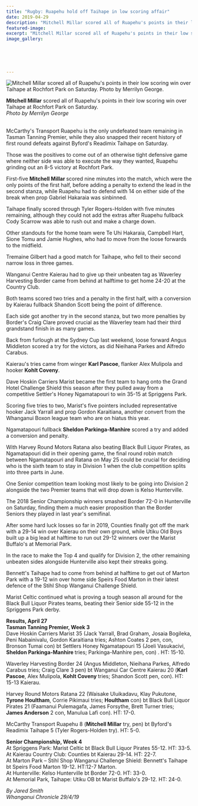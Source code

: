 ```yaml
---
title: "Rugby: Ruapehu hold off Taihape in low scoring affair"
date: 2019-04-29
description: "Mitchell Millar scored all of Ruapehu's points in their low scoring win over Taihape at Rochfort Park on Saturday..."
featured-image: 
excerpt: "Mitchell Millar scored all of Ruapehu's points in their low scoring win over Taihape at Rochfort Park on Saturday."
image_gallery:
	
	
	
	
	
---
```


<p><img src="https://www.nzherald.co.nz/resizer/8f3HIcQPWB4IlzYgHt1y_U_FkGs=/620x349/smart/filters:quality(70)/arc-anglerfish-syd-prod-nzme.s3.amazonaws.com/public/ITLVJCRHQFHHVMSBIYSKLQGXUI.jpg" alt="Mitchell Millar scored all of Ruapehu's points in their low scoring win over Taihape at Rochfort Park on Saturday. Photo by Merrilyn George." /></p>
<p><span><strong>Mitchell Millar</strong> scored all of Ruapehu's points in their low scoring win over Taihape at Rochfort Park on Saturday. <br /><em>Photo by Merrilyn George</em></span></p>
<p><br />McCarthy's Transport Ruapehu is the only undefeated team remaining in Tasman Tanning Premier, while they also snapped their recent history of first round defeats against Byford's Readimix Taihape on Saturday.</p>
<p>Those was the positives to come out of an otherwise tight defensive game where neither side was able to execute the way they wanted, Ruapehu grinding out an 8-5 victory at Rochfort Park.</p>
<p>First-five <strong>Mitchell Millar </strong>scored nine minutes into the match, which were the only points of the first half, before adding a penalty to extend the lead in the second stanza, while Ruapehu had to defend with 14 on either side of the break when prop Gabriel Hakaraia was sinbinned.</p>
<p>Taihape finally scored through Tyler Rogers-Holden with five minutes remaining, although they could not add the extras after Ruapehu fullback Cody Scarrow was able to rush out and make a charge down.</p>
<p>Other standouts for the home team were Te Uhi Hakaraia, Campbell Hart, Sione Tomu and Jamie Hughes, who had to move from the loose forwards to the midfield.</p>
<p>Tremaine Gilbert had a good match for Taihape, who fell to their second narrow loss in three games.</p>
<p>Wanganui Centre Kaierau had to give up their unbeaten tag as Waverley Harvesting Border came from behind at halftime to get home 24-20 at the Country Club.</p>
<p>Both teams scored two tries and a penalty in the first half, with a conversion by Kaierau fullback Shandon Scott being the point of difference.</p>
<p>Each side got another try in the second stanza, but two more penalties by Border's Craig Clare proved crucial as the Waverley team had their third grandstand finish in as many games.</p>
<p>Back from furlough at the Sydney Cup last weekend, loose forward Angus Middleton scored a try for the victors, as did Nieihana Parkes and Alfredo Carabus.</p>
<p>Kaierau's tries came from winger <strong>Karl Pascoe</strong>, flanker Alex Mulipola and hooker <strong>Kohlt Coveny</strong>.</p>
<p>Dave Hoskin Carriers Marist became the first team to hang onto the Grand Hotel Challenge Shield this season after they pulled away from a competitive Settler's Honey Ngamatapouri to win 35-15 at Spriggens Park.</p>
<p>Scoring five tries to two, Marist's five pointers included representative hooker Jack Yarrall and prop Gordon Karaitiana, another convert from the Whanganui Boxon league team who are on hiatus this year.</p>
<p>Ngamatapouri fullback <strong>Sheldon Parkinga-Manhire</strong> scored a try and added a conversion and penalty.</p>
<p>With Harvey Round Motors Ratana also beating Black Bull Liquor Pirates, as Ngamatapouri did in their opening game, the final round robin match between Ngamatapouri and Ratana on May 25 could be crucial for deciding who is the sixth team to stay in Division 1 when the club competition splits into three parts in June.</p>
<p>One Senior competition team looking most likely to be going into Division 2 alongside the two Premier teams that will drop down is Kelso Hunterville.</p>
<p>The 2018 Senior Championship winners smashed Border 72-0 in Hunterville on Saturday, finding them a much easier proposition than the Border Seniors they played in last year's semifinal.</p>
<p>After some hard luck losses so far in 2019, Counties finally got off the mark with a 29-14 win over Kaierau on their own ground, while Utiku Old Boys built up a big lead at halftime to run out 29-12 winners over the Marist Buffalo's at Memorial Park.</p>
<p>In the race to make the Top 4 and qualify for Division 2, the other remaining unbeaten sides alongside Hunterville also kept their streaks going.</p>
<p>Bennett's Taihape had to come from behind at halftime to get out of Marton Park with a 19-12 win over home side Speirs Food Marton in their latest defence of the Stihl Shop Wanganui Challenge Shield.</p>
<p>Marist Celtic continued what is proving a tough season all around for the Black Bull Liquor Pirates teams, beating their Senior side 55-12 in the Spriggens Park derby.</p>
<p><strong>Results, April 27</strong><br /><strong>Tasman Tanning Premier, Week 3</strong><br />Dave Hoskin Carriers Marist 35 (Jack Yarrall, Brad Graham, Josaia Bogileka, Peni Nabainivalu, Gordon Karaitiana tries; Ashton Coates 2 pen, con, Bronson Tumai con) bt Settlers Honey Ngamatapouri 15 (Joeli Vasukacivi, <strong>Sheldon Parkinga-Manhire </strong>tries; Parkinga-Manhire pen, con) . HT: 15-10.</p>
<p>Waverley Harvesting Border 24 (Angus Middleton, Nieihana Parkes, Alfredo Carabus tries; Craig Clare 3 pen) bt Wanganui Car Centre Kaierau 20 (<strong>Karl Pascoe</strong>, Alex Mulipola, <strong>Kohlt Coveny </strong>tries; Shandon Scott pen, con). HT: 15-13 Kaierau.</p>
<p>Harvey Round Motors Ratana 22 (Waisake Uluikadavu, Klay Pukutone, <strong>Tyrone Houltham</strong>, Corrie Pikimaui tries; <strong>Houltham</strong> con) bt Black Bull Liquor Pirates 21 (Faamanui Pulemagafa, James Forsythe, Brett Turner tries; <strong>James Anderson</strong> 2 con, Manulua Lafi con). HT: 17-0.</p>
<p>McCarthy Transport Ruapehu 8 (<strong>Mitchell Millar</strong> try, pen) bt Byford's Readimix Taihape 5 (Tyler Rogers-Holden try). HT: 5-0.</p>
<p><strong>Senior Championship, Week 4</strong><br />At Spriggens Park: Marist Celtic bt Black Bull Liquor Pirates 55-12. HT: 33-5.<br />At Kaierau Country Club: Counties bt Kaierau 29-14. HT: 22-7.<br />At Marton Park &ndash; Stihl Shop Wanganui Challenge Shield: Bennett's Taihape bt Speirs Food Marton 19-12. HT:12-7 Marton.<br />At Hunterville: Kelso Hunterville bt Border 72-0. HT: 33-0.<br />At Memorial Park, Taihape: Utiku OB bt Marist Buffalo's 29-12. HT: 24-0.</p>
<p><em>By Jared Smith</em><br /><em>Whanganui Chronicle 29/4/19</em></p>

